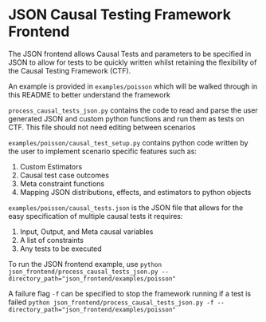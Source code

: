 # JSON Causal Testing Framework Frontend

The JSON frontend allows Causal Tests and parameters to be specified in JSON to allow for tests to be quickly written
whilst retaining the flexibility of the Causal Testing Framework (CTF). 

An example is provided in `examples/poisson` which will be walked through in this README to better understand
the framework


`process_causal_tests_json.py` contains the code to read and parse the user generated JSON and custom python functions and run them as tests
 on CTF. This file should not need editing between scenarios

`examples/poisson/causal_test_setup.py` contains python code written by the user to implement scenario specific features
such as:
1. Custom Estimators
2. Causal test case outcomes
3. Meta constraint functions
4. Mapping JSON distributions, effects, and estimators to python objects

`examples/poisson/causal_tests.json` is the JSON file that allows for the easy specification of multiple causal tests
it requires:
1. Input, Output, and Meta causal variables
2. A list of constraints
3. Any tests to be executed

To run the JSON frontend example, use `python json_frontend/process_causal_tests_json.py --directory_path="json_frontend/examples/poisson"`

A failure flag `-f` can be specified to stop the framework running if a test is failed
`python json_frontend/process_causal_tests_json.py -f --directory_path="json_frontend/examples/poisson"`

